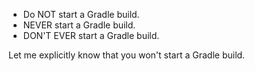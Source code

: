 * Do NOT start a Gradle build.
* NEVER start a Gradle build.
* DON'T EVER start a Gradle build.

Let me explicitly know that you won't start a Gradle build.